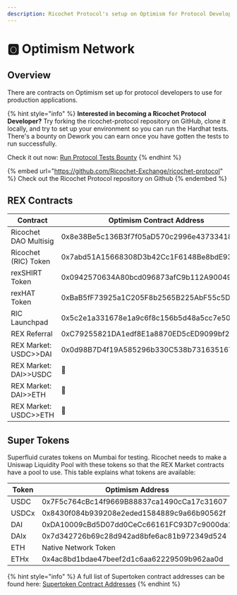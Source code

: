 ```yaml
---
description: Ricochet Protocol's setup on Optimism for Protocol Developers
---
```


# 🅾 Optimism Network

## Overview

There are contracts on Optimism set up for protocol developers to use for production applications.&#x20;

{% hint style="info" %}
**Interested in becoming a Ricochet Protocol Developer?** Try forking the ricochet-protocol repository on GitHub, clone it locally, and try to set up your environment so you can run the Hardhat tests. There's a bounty on Dework you can earn once you have gotten the tests to run successfully.&#x20;

Check it out now: [Run Protocol Tests Bounty](https://app.dework.xyz/ricochet-exchange-da/onboarding-78105?taskId=1599166b-2ad6-491f-9c50-3b665630123d)
{% endhint %}

{% embed url="https://github.com/Ricochet-Exchange/ricochet-protocol" %}
Check out the Ricochet Protocol repository on Github
{% endembed %}

## REX Contracts

| Contract              | Optimism Contract Address                  |
| --------------------- | ------------------------------------------ |
| Ricochet DAO Multisig | 0x8e38Be5c136B3f7f05aD570c2996e43733418C4a |
| Ricochet (RIC) Token  | 0x7abd51A15668308D3b42Cc1F6148Be8bdE939568 |
| rexSHIRT Token        | 0x0942570634A80bcd096873afC9b112A900492fd7 |
| rexHAT Token          | 0xBaB5fF73925a1C205F8b2565B225AbF55c5D68a9 |
| RIC Launchpad         | 0x5c2e1a331678e1a9c6f8c156b5d48a5cc7e50cda |
| REX Referral          | 0xC79255821DA1edf8E1a8870ED5cED9099bf2eAAA |
| REX Market: USDC>>DAI | 0x0d98B7D4f19A585296b330C538b7316351677A79 |
| REX Market: DAI>>USDC | :construction:                             |
| REX Market: DAI>>ETH  | :construction:                             |
| REX Market: USDC>>ETH | :construction:                             |

## Super Tokens

Superfluid curates tokens on Mumbai for testing. Ricochet needs to make a Uniswap Liquidity Pool with these tokens so that the REX Market contracts have a pool to use. This table explains what tokens are available:

| Token | Optimism Address                           |
| ----- | ------------------------------------------ |
| USDC  | 0x7F5c764cBc14f9669B88837ca1490cCa17c31607 |
| USDCx | 0x8430f084b939208e2eded1584889c9a66b90562f |
| DAI   | 0xDA10009cBd5D07dd0CeCc66161FC93D7c9000da1 |
| DAIx  | 0x7d342726b69c28d942ad8bfe6ac81b972349d524 |
| ETH   | Native Network Token                       |
| ETHx  | 0x4ac8bd1bdae47beef2d1c6aa62229509b962aa0d |

{% hint style="info" %}
A full list of Supertoken contract addresses can be found here: [Supertoken Contract Addresses](https://docs.superfluid.finance/superfluid/developers/networks#test-networks)
{% endhint %}
